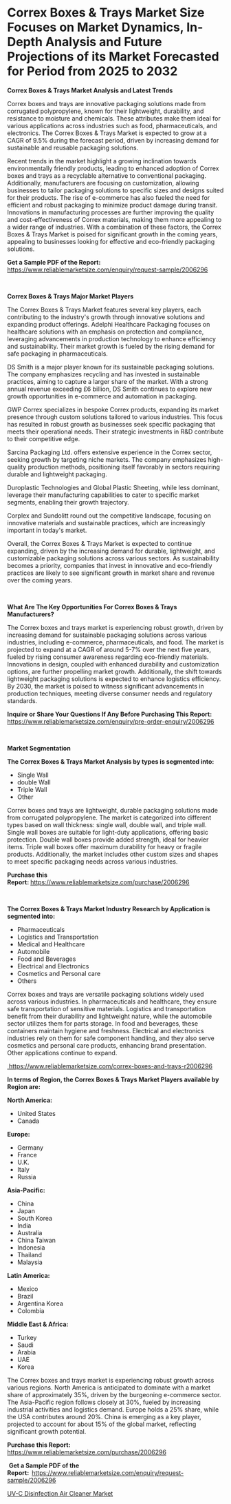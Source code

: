<p><h1>Correx Boxes & Trays Market Size Focuses on Market Dynamics, In-Depth Analysis and Future Projections of its Market Forecasted for Period from 2025 to 2032</h1></p><p><strong>Correx Boxes & Trays Market Analysis and Latest Trends</strong></p>
<p><p>Correx boxes and trays are innovative packaging solutions made from corrugated polypropylene, known for their lightweight, durability, and resistance to moisture and chemicals. These attributes make them ideal for various applications across industries such as food, pharmaceuticals, and electronics. The Correx Boxes & Trays Market is expected to grow at a CAGR of 9.5% during the forecast period, driven by increasing demand for sustainable and reusable packaging solutions.</p><p>Recent trends in the market highlight a growing inclination towards environmentally friendly products, leading to enhanced adoption of Correx boxes and trays as a recyclable alternative to conventional packaging. Additionally, manufacturers are focusing on customization, allowing businesses to tailor packaging solutions to specific sizes and designs suited for their products. The rise of e-commerce has also fueled the need for efficient and robust packaging to minimize product damage during transit. Innovations in manufacturing processes are further improving the quality and cost-effectiveness of Correx materials, making them more appealing to a wider range of industries. With a combination of these factors, the Correx Boxes & Trays Market is poised for significant growth in the coming years, appealing to businesses looking for effective and eco-friendly packaging solutions.</p></p>
<p><strong>Get a Sample PDF of the Report:&nbsp;</strong> <a href="https://www.reliablemarketsize.com/enquiry/request-sample/2006296?utm_campaign=2946&utm_medium=2&utm_source=Github&utm_content=ia&utm_term=06042025&utm_id=correx-boxes-trays">https://www.reliablemarketsize.com/enquiry/request-sample/2006296</a></p>
<p>&nbsp;</p>
<p><strong>Correx Boxes & Trays Major Market Players</strong></p>
<p><p>The Correx Boxes & Trays Market features several key players, each contributing to the industry's growth through innovative solutions and expanding product offerings. Adelphi Healthcare Packaging focuses on healthcare solutions with an emphasis on protection and compliance, leveraging advancements in production technology to enhance efficiency and sustainability. Their market growth is fueled by the rising demand for safe packaging in pharmaceuticals.</p><p>DS Smith is a major player known for its sustainable packaging solutions. The company emphasizes recycling and has invested in sustainable practices, aiming to capture a larger share of the market. With a strong annual revenue exceeding £6 billion, DS Smith continues to explore new growth opportunities in e-commerce and automation in packaging.</p><p>GWP Correx specializes in bespoke Correx products, expanding its market presence through custom solutions tailored to various industries. This focus has resulted in robust growth as businesses seek specific packaging that meets their operational needs. Their strategic investments in R&D contribute to their competitive edge.</p><p>Sarcina Packaging Ltd. offers extensive experience in the Correx sector, seeking growth by targeting niche markets. The company emphasizes high-quality production methods, positioning itself favorably in sectors requiring durable and lightweight packaging.</p><p>Duroplastic Technologies and Global Plastic Sheeting, while less dominant, leverage their manufacturing capabilities to cater to specific market segments, enabling their growth trajectory.</p><p>Corplex and Sundolitt round out the competitive landscape, focusing on innovative materials and sustainable practices, which are increasingly important in today's market. </p><p>Overall, the Correx Boxes & Trays Market is expected to continue expanding, driven by the increasing demand for durable, lightweight, and customizable packaging solutions across various sectors. As sustainability becomes a priority, companies that invest in innovative and eco-friendly practices are likely to see significant growth in market share and revenue over the coming years.</p></p>
<p>&nbsp;</p>
<p><strong>What Are The Key Opportunities For Correx Boxes & Trays Manufacturers?</strong></p>
<p><p>The Correx boxes and trays market is experiencing robust growth, driven by increasing demand for sustainable packaging solutions across various industries, including e-commerce, pharmaceuticals, and food. The market is projected to expand at a CAGR of around 5-7% over the next five years, fueled by rising consumer awareness regarding eco-friendly materials. Innovations in design, coupled with enhanced durability and customization options, are further propelling market growth. Additionally, the shift towards lightweight packaging solutions is expected to enhance logistics efficiency. By 2030, the market is poised to witness significant advancements in production techniques, meeting diverse consumer needs and regulatory standards.</p></p>
<p><strong>Inquire or Share Your Questions If Any Before Purchasing This Report:</strong> <a href="https://www.reliablemarketsize.com/enquiry/pre-order-enquiry/2006296?utm_campaign=2946&utm_medium=2&utm_source=Github&utm_content=ia&utm_term=06042025&utm_id=correx-boxes-trays">https://www.reliablemarketsize.com/enquiry/pre-order-enquiry/2006296</a></p>
<p>&nbsp;</p>
<p><strong>Market Segmentation</strong></p>
<p><strong>The Correx Boxes & Trays Market Analysis by types is segmented into:</strong></p>
<p><ul><li>Single Wall</li><li>double Wall</li><li>Triple Wall</li><li>Other</li></ul></p>
<p><p>Correx boxes and trays are lightweight, durable packaging solutions made from corrugated polypropylene. The market is categorized into different types based on wall thickness: single wall, double wall, and triple wall. Single wall boxes are suitable for light-duty applications, offering basic protection. Double wall boxes provide added strength, ideal for heavier items. Triple wall boxes offer maximum durability for heavy or fragile products. Additionally, the market includes other custom sizes and shapes to meet specific packaging needs across various industries.</p></p>
<p><strong>Purchase this Report:&nbsp;</strong><a href="https://www.reliablemarketsize.com/purchase/2006296?utm_campaign=2946&utm_medium=2&utm_source=Github&utm_content=ia&utm_term=06042025&utm_id=correx-boxes-trays">https://www.reliablemarketsize.com/purchase/2006296</a></p>
<p>&nbsp;</p>
<p><strong>The Correx Boxes & Trays Market Industry Research by Application is segmented into:</strong></p>
<p><ul><li>Pharmaceuticals</li><li>Logistics and Transportation</li><li>Medical and Healthcare</li><li>Automobile</li><li>Food and Beverages</li><li>Electrical and Electronics</li><li>Cosmetics and Personal care</li><li>Others</li></ul></p>
<p><p>Correx boxes and trays are versatile packaging solutions widely used across various industries. In pharmaceuticals and healthcare, they ensure safe transportation of sensitive materials. Logistics and transportation benefit from their durability and lightweight nature, while the automobile sector utilizes them for parts storage. In food and beverages, these containers maintain hygiene and freshness. Electrical and electronics industries rely on them for safe component handling, and they also serve cosmetics and personal care products, enhancing brand presentation. Other applications continue to expand.</p></p>
<p><a href="https://www.reliablemarketsize.com/correx-boxes-and-trays-r2006296?utm_campaign=2946&utm_medium=2&utm_source=Github&utm_content=ia&utm_term=06042025&utm_id=correx-boxes-trays">&nbsp;https://www.reliablemarketsize.com/correx-boxes-and-trays-r2006296</a></p>
<p><strong>In terms of Region, the Correx Boxes & Trays Market Players available by Region are:</strong></p>
<p>
    <p> <strong> North America: </strong>
        <ul>
            <li>United States</li>
            <li>Canada</li>
        </ul>
        </p> 
    <p> <strong> Europe: </strong>
        <ul>
            <li>Germany</li>
            <li>France</li>
            <li>U.K.</li>
            <li>Italy</li>
            <li>Russia</li>
        </ul>
        </p> 
    <p> <strong> Asia-Pacific: </strong>
        <ul>
            <li>China</li>
            <li>Japan</li>
            <li>South Korea</li>
            <li>India</li>
            <li>Australia</li>
            <li>China Taiwan</li>
            <li>Indonesia</li>
            <li>Thailand</li>
            <li>Malaysia</li>
        </ul>
        </p> 
    <p> <strong> Latin America: </strong>
        <ul>
            <li>Mexico</li>
            <li>Brazil</li>
            <li>Argentina Korea</li>
            <li>Colombia</li>
        </ul>
        </p> 
    <p> <strong> Middle East & Africa: </strong>
        <ul>
            <li>Turkey</li>
            <li>Saudi</li>
            <li>Arabia</li>
            <li>UAE</li>
            <li>Korea</li>
        </ul>
    </p>
    </p>
<p><p>The Correx boxes and trays market is experiencing robust growth across various regions. North America is anticipated to dominate with a market share of approximately 35%, driven by the burgeoning e-commerce sector. The Asia-Pacific region follows closely at 30%, fueled by increasing industrial activities and logistics demand. Europe holds a 25% share, while the USA contributes around 20%. China is emerging as a key player, projected to account for about 15% of the global market, reflecting significant growth potential.</p></p>
<p><strong>Purchase this Report: </strong><a href="https://www.reliablemarketsize.com/purchase/2006296?utm_campaign=2946&utm_medium=2&utm_source=Github&utm_content=ia&utm_term=06042025&utm_id=correx-boxes-trays">https://www.reliablemarketsize.com/purchase/2006296</a></p>
<p>&nbsp;<strong>Get a Sample PDF of the Report:&nbsp;&nbsp;</strong><a href="https://www.reliablemarketsize.com/enquiry/request-sample/2006296?utm_campaign=2946&utm_medium=2&utm_source=Github&utm_content=ia&utm_term=06042025&utm_id=correx-boxes-trays">https://www.reliablemarketsize.com/enquiry/request-sample/2006296</a></p>
<p><strong></strong></p>
<p><p><a href="https://github.com/jenithschijf/Market-Research-Report-List-1/blob/main/uv-c-disinfection-air-cleaner-market.md?utm_campaign=2946&utm_medium=2&utm_source=Github&utm_content=ia&utm_term=06042025&utm_id=correx-boxes-trays">UV-C Disinfection Air Cleaner Market</a></p></p>